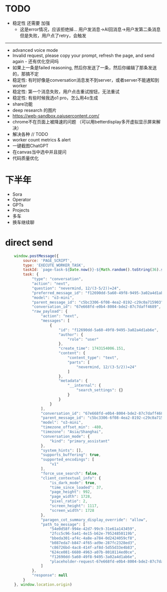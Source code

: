 # TODO

* 稳定性 还需要 加强
  * 这是error情况，应该拒绝掉… 用户发消息→AI回消息→用户发第二条消息但是失败，用户点了retry，会触发


---

* advanced voice mode
* Invalid request, please copy your prompt, refresh the page, and send again - 还有优化空间吗
* 如果上一条是failed reasoning, 然后你发送了一条，然后你编辑了那条发送的，那搞不定
* 稳定性: 有时好像是conversation消息发不到server，或者server不能通知到worker
* 稳定性: 第一个消息失败，用户点击重试按钮，无法重试
* 稳定性: 有些时候我选o1 pro，怎么用4o生成
* share功能
* deep research 的图片
* https://web-sandbox.oaiusercontent.com/
* chrome不在页面上被降速的问题 （可以用betterdisplay多开虚拟显示屏来解决）
* 解决各种 // TODO
* worker count metrics & alert
* 一键截图ChatGPT
* 在canvas当中选中并且提问
* 代码质量优化

# 下半年
* Sora
* Operator
* GPTs
* Projects
* 多车
* 换车继续聊


# direct send

```javascript
    window.postMessage({
        source: 'PAGE_SCRIPT',
        type: 'EXECUTE_WORKER_TASK',
        taskId: `page-task-${Date.now()}-${Math.random().toString(36).substring(2, 9)}`,
        task: {
            "type": "conversation",
            "action": "next",
            "question": "nevermind, 12/(3-5/2))=24",
            "preferred_message_id": "f12690dd-5a60-49f8-9495-3a02a4d1ab6e",
            "model": "o3-mini",
            "parent_message_id": "c5bc3306-6f08-4ea2-8192-c29c0a715903",
            "conversation_id": "67e668fd-e0b4-8004-bde2-87c7daff4689",
            "raw_payload": {
                "action": "next",
                "messages": [
                    {
                        "id": "f12690dd-5a60-49f8-9495-3a02a4d1ab6e",
                        "author": {
                            "role": "user"
                        },
                        "create_time": 1743154006.151,
                        "content": {
                            "content_type": "text",
                            "parts": [
                                "nevermind, 12/(3-5/2))=24"
                            ]
                        },
                        "metadata": {
                            "__internal": {
                                "search_settings": {}
                            }
                        }
                    }
                ],
                "conversation_id": "67e668fd-e0b4-8004-bde2-87c7daff4689",
                "parent_message_id": "c5bc3306-6f08-4ea2-8192-c29c0a715903",
                "model": "o3-mini",
                "timezone_offset_min": -480,
                "timezone": "Asia/Shanghai",
                "conversation_mode": {
                    "kind": "primary_assistant"
                },
                "system_hints": [],
                "supports_buffering": true,
                "supported_encodings": [
                    "v1"
                ],
                "force_use_search": false,
                "client_contextual_info": {
                    "is_dark_mode": true,
                    "time_since_loaded": 37,
                    "page_height": 992,
                    "page_width": 1728,
                    "pixel_ratio": 2,
                    "screen_height": 1117,
                    "screen_width": 1728
                },
                "paragen_cot_summary_display_override": "allow",
                "path_to_message": [
                    "54e0d58f-994e-42d7-99c9-31e61a143459",
                    "2fcc5c96-5a41-4e15-b62e-79524850119b",
                    "bbeda301-af4c-4a8e-a784-0d2424059cf8",
                    "b087eda7-b847-4f65-ad9e-287fc2328ed3",
                    "c86726bd-4ac8-414f-af8d-5d55d33e4b83",
                    "624ce081-6680-4963-a07b-8018114ed0ce",
                    "f12690dd-5a60-49f8-9495-3a02a4d1ab6e",
                    "placeholder-request-67e668fd-e0b4-8004-bde2-87c7daff4689-1"
                ]
            },
            "response": null
        }
    }, window.location.origin)
```
